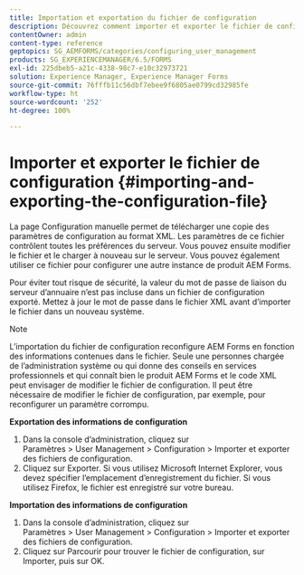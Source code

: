 ```yaml
---
title: Importation et exportation du fichier de configuration
description: Découvrez comment importer et exporter le fichier de configuration pour modifier les préférences du serveur ou configurer une autre instance de produit AEM Forms.
contentOwner: admin
content-type: reference
geptopics: SG_AEMFORMS/categories/configuring_user_management
products: SG_EXPERIENCEMANAGER/6.5/FORMS
exl-id: 225dbeb5-a21c-4338-98c7-e10c32973721
solution: Experience Manager, Experience Manager Forms
source-git-commit: 76fffb11c56dbf7ebee9f6805ae0799cd32985fe
workflow-type: ht
source-wordcount: '252'
ht-degree: 100%

---
```


# Importer et exporter le fichier de configuration {#importing-and-exporting-the-configuration-file}

La page Configuration manuelle permet de télécharger une copie des paramètres de configuration au format XML. Les paramètres de ce fichier contrôlent toutes les préférences du serveur. Vous pouvez ensuite modifier le fichier et le charger à nouveau sur le serveur. Vous pouvez également utiliser ce fichier pour configurer une autre instance de produit AEM Forms.

Pour éviter tout risque de sécurité, la valeur du mot de passe de liaison du serveur d’annuaire n’est pas incluse dans un fichier de configuration exporté. Mettez à jour le mot de passe dans le fichier XML avant d’importer le fichier dans un nouveau système.

>[!NOTE]
>
>L’importation du fichier de configuration reconfigure AEM Forms en fonction des informations contenues dans le fichier. Seule une personnes chargée de l’administration système ou qui donne des conseils en services professionnels et qui connaît bien le produit AEM Forms et le code XML peut envisager de modifier le fichier de configuration. Il peut être nécessaire de modifier le fichier de configuration, par exemple, pour reconfigurer un paramètre corrompu.

**Exportation des informations de configuration**

1. Dans la console d’administration, cliquez sur Paramètres > User Management > Configuration > Importer et exporter des fichiers de configuration.
1. Cliquez sur Exporter. Si vous utilisez Microsoft Internet Explorer, vous devez spécifier l’emplacement d’enregistrement du fichier. Si vous utilisez Firefox, le fichier est enregistré sur votre bureau.

**Importation des informations de configuration**

1. Dans la console d’administration, cliquez sur Paramètres > User Management > Configuration > Importer et exporter des fichiers de configuration.
1. Cliquez sur Parcourir pour trouver le fichier de configuration, sur Importer, puis sur OK.
